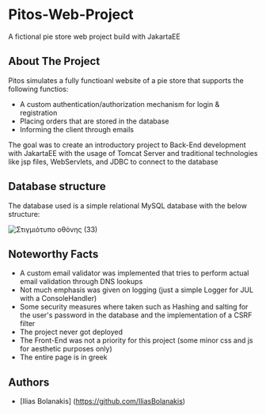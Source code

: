 # Pitos-Web-Project
A fictional pie store web project build with JakartaEE

## About The Project
Pitos simulates a fully functioanl website of a pie store that supports the following functios:
* A custom authentication/authorization mechanism for login & registration
* Placing orders that are stored in the database
* Informing the client through emails

The goal was to create an introductory project to Back-End development with JakartaEE with the usage of Tomcat Server and
traditional technologies like jsp files, WebServlets, and JDBC to connect to the database

## Database structure
The database used is a simple relational MySQL database with the below structure:

![Στιγμιότυπο οθόνης (33)](https://user-images.githubusercontent.com/104007209/212188642-f94287f6-6af9-4845-a1d2-0a7b68ee5049.png)

## Noteworthy Facts
* A custom email validator was implemented that tries to perform actual email validation through DNS lookups
* Not much emphasis was given on logging (just a simple Logger for JUL with a ConsoleHandler)
* Some security measures where taken such as Hashing and salting for the user's password in the database and the implementation of a CSRF filter
* The project never got deployed
* The Front-End was not a priority for this project (some minor css and js for aesthetic purposes only)
* The entire page is in greek

## Authors
* [Ilias Bolanakis] (https://github.com/IliasBolanakis)
